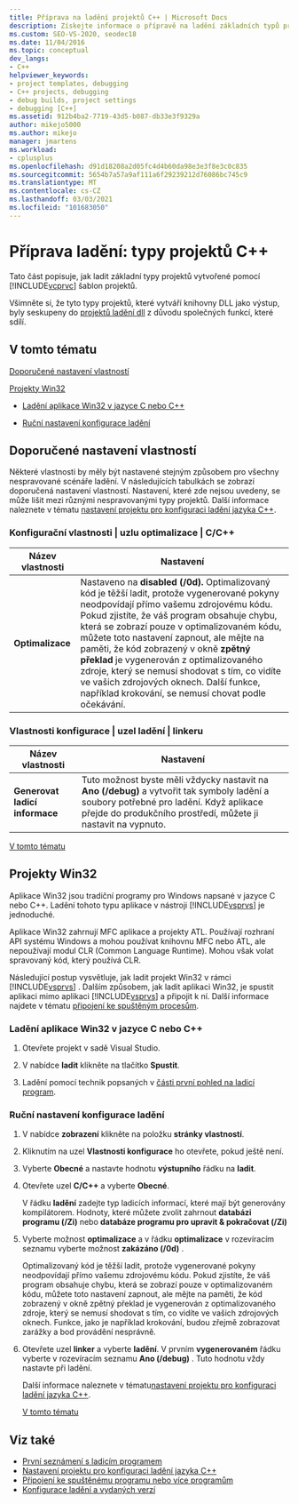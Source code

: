 ```yaml
---
title: Příprava na ladění projektů C++ | Microsoft Docs
description: Získejte informace o přípravě na ladění základních typů projektů vytvořených pomocí šablon projektů Visual C++ v aplikaci Visual Studio.
ms.custom: SEO-VS-2020, seodec18
ms.date: 11/04/2016
ms.topic: conceptual
dev_langs:
- C++
helpviewer_keywords:
- project templates, debugging
- C++ projects, debugging
- debug builds, project settings
- debugging [C++]
ms.assetid: 912b4ba2-7719-43d5-b087-db33e3f9329a
author: mikejo5000
ms.author: mikejo
manager: jmartens
ms.workload:
- cplusplus
ms.openlocfilehash: d91d18208a2d05fc4d4b60da98e3e3f8e3c0c835
ms.sourcegitcommit: 5654b7a57a9af111a6f29239212d76086bc745c9
ms.translationtype: MT
ms.contentlocale: cs-CZ
ms.lasthandoff: 03/03/2021
ms.locfileid: "101683050"
---
```

# <a name="debugging-preparation-c-project-types"></a>Příprava ladění: typy projektů C++
Tato část popisuje, jak ladit základní typy projektů vytvořené pomocí [!INCLUDE[vcprvc](../code-quality/includes/vcprvc_md.md)] šablon projektů.

 Všimněte si, že tyto typy projektů, které vytváří knihovny DLL jako výstup, byly seskupeny do [projektů ladění dll](../debugger/debugging-dll-projects.md) z důvodu společných funkcí, které sdílí.

## <a name="in-this-topic"></a><a name="BKMK_In_this_topic"></a> V tomto tématu
 [Doporučené nastavení vlastností](#BKMK_Recommended_Property_Settings)

 [Projekty Win32](#BKMK_Win32_Projects)

- [Ladění aplikace Win32 v jazyce C nebo C++](#BKMK_To_debug_a_C_or_C___Win32_application)

- [Ruční nastavení konfigurace ladění](#BKMK_To_manually_set_a_Debug_configuration)

## <a name="recommended-property-settings"></a><a name="BKMK_Recommended_Property_Settings"></a> Doporučené nastavení vlastností
 Některé vlastnosti by měly být nastavené stejným způsobem pro všechny nespravované scénáře ladění. V následujících tabulkách se zobrazí doporučená nastavení vlastností. Nastavení, které zde nejsou uvedeny, se může lišit mezi různými nespravovanými typy projektů. Další informace naleznete v tématu [nastavení projektu pro konfiguraci ladění jazyka C++](../debugger/project-settings-for-a-cpp-debug-configuration.md).

### <a name="configuration-properties-124-cc-124-optimization-node"></a>Konfigurační vlastnosti &#124; uzlu optimalizace &#124; C/C++

|Název vlastnosti|Nastavení|
|-------------------|-------------|
|**Optimalizace**|Nastaveno na **disabled (/0d).** Optimalizovaný kód je těžší ladit, protože vygenerované pokyny neodpovídají přímo vašemu zdrojovému kódu. Pokud zjistíte, že váš program obsahuje chybu, která se zobrazí pouze v optimalizovaném kódu, můžete toto nastavení zapnout, ale mějte na paměti, že kód zobrazený v okně **zpětný překlad** je vygenerován z optimalizovaného zdroje, který se nemusí shodovat s tím, co vidíte ve vašich zdrojových oknech. Další funkce, například krokování, se nemusí chovat podle očekávání.|

### <a name="configuration-properties-124-linker-124-debugging-node"></a>Vlastnosti konfigurace &#124; uzel ladění &#124; linkeru

|Název vlastnosti|Nastavení|
|-------------------|-------------|
|**Generovat ladicí informace**|Tuto možnost byste měli vždycky nastavit na **Ano (/debug)** a vytvořit tak symboly ladění a soubory potřebné pro ladění. Když aplikace přejde do produkčního prostředí, můžete ji nastavit na vypnuto.|

 [V tomto tématu](../debugger/debugging-preparation-visual-cpp-project-types.md#BKMK_In_this_topic)

## <a name="win32-projects"></a><a name="BKMK_Win32_Projects"></a> Projekty Win32
 Aplikace Win32 jsou tradiční programy pro Windows napsané v jazyce C nebo C++. Ladění tohoto typu aplikace v nástroji [!INCLUDE[vsprvs](../code-quality/includes/vsprvs_md.md)] je jednoduché.

 Aplikace Win32 zahrnují MFC aplikace a projekty ATL. Používají rozhraní API systému Windows a mohou používat knihovnu MFC nebo ATL, ale nepoužívají modul CLR (Common Language Runtime). Mohou však volat spravovaný kód, který používá CLR.

 Následující postup vysvětluje, jak ladit projekt Win32 v rámci [!INCLUDE[vsprvs](../code-quality/includes/vsprvs_md.md)] . Dalším způsobem, jak ladit aplikaci Win32, je spustit aplikaci mimo aplikaci [!INCLUDE[vsprvs](../code-quality/includes/vsprvs_md.md)] a připojit k ní. Další informace najdete v tématu [připojení ke spuštěným procesům](../debugger/attach-to-running-processes-with-the-visual-studio-debugger.md).

### <a name="to-debug-a-c-or-c-win32-application"></a><a name="BKMK_To_debug_a_C_or_C___Win32_application"></a> Ladění aplikace Win32 v jazyce C nebo C++

1. Otevřete projekt v sadě Visual Studio.

2. V nabídce **ladit** klikněte na tlačítko **Spustit**.

3. Ladění pomocí technik popsaných v [části první pohled na ladicí program](../debugger/debugger-feature-tour.md).

### <a name="to-manually-set-a-debug-configuration"></a><a name="BKMK_To_manually_set_a_Debug_configuration"></a> Ruční nastavení konfigurace ladění

1. V nabídce **zobrazení** klikněte na položku **stránky vlastností**.

2. Kliknutím na uzel **Vlastnosti konfigurace** ho otevřete, pokud ještě není.

3. Vyberte **Obecné** a nastavte hodnotu **výstupního** řádku na **ladit**.

4. Otevřete uzel **C/C++** a vyberte **Obecné**.

    V řádku **ladění** zadejte typ ladicích informací, které mají být generovány kompilátorem. Hodnoty, které můžete zvolit zahrnout **databázi programu (/Zi)** nebo **databáze programu pro upravit & pokračovat (/Zi)**

5. Vyberte možnost **optimalizace** a v řádku **optimalizace** v rozevíracím seznamu vyberte možnost **zakázáno (/0d)** .

    Optimalizovaný kód je těžší ladit, protože vygenerované pokyny neodpovídají přímo vašemu zdrojovému kódu. Pokud zjistíte, že váš program obsahuje chybu, která se zobrazí pouze v optimalizovaném kódu, můžete toto nastavení zapnout, ale mějte na paměti, že kód zobrazený v okně zpětný překlad je vygenerován z optimalizovaného zdroje, který se nemusí shodovat s tím, co vidíte ve vašich zdrojových oknech. Funkce, jako je například krokování, budou zřejmě zobrazovat zarážky a bod provádění nesprávně.

6. Otevřete uzel **linker** a vyberte **ladění**. V prvním **vygenerovaném** řádku vyberte v rozevíracím seznamu **Ano (/debug)** . Tuto hodnotu vždy nastavte při ladění.

   Další informace naleznete v tématu[nastavení projektu pro konfiguraci ladění jazyka C++](../debugger/project-settings-for-a-cpp-debug-configuration.md).

   [V tomto tématu](../debugger/debugging-preparation-visual-cpp-project-types.md#BKMK_In_this_topic)

## <a name="see-also"></a>Viz také
- [První seznámení s ladicím programem](../debugger/debugger-feature-tour.md)
- [Nastavení projektu pro konfiguraci ladění jazyka C++](../debugger/project-settings-for-a-cpp-debug-configuration.md)
- [Připojení ke spuštěnému programu nebo více programům](../debugger/attach-to-running-processes-with-the-visual-studio-debugger.md)
- [Konfigurace ladění a vydaných verzí](../debugger/how-to-set-debug-and-release-configurations.md)
